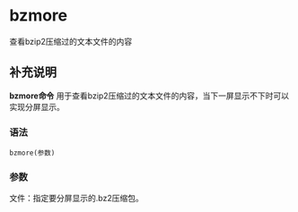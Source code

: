 bzmore
===

查看bzip2压缩过的文本文件的内容

## 补充说明

**bzmore命令** 用于查看bzip2压缩过的文本文件的内容，当下一屏显示不下时可以实现分屏显示。

###  语法

```shell
bzmore(参数)
```

###  参数

文件：指定要分屏显示的.bz2压缩包。


<!-- Linux命令行搜索引擎：https://jaywcjlove.github.io/linux-command/ -->